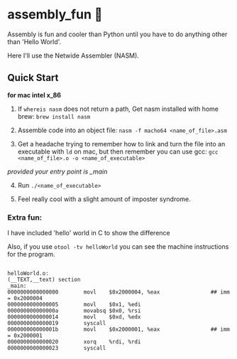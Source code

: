 # assembly_fun  💾
Assembly is fun and cooler than Python until you have to do anything other than 'Hello World'. 

Here I'll use the Netwide Assembler (NASM).

## Quick Start
**for mac intel x_86**
1. If `whereis nasm` does not return a path, Get nasm installed with home brew:
`brew install nasm`

2. Assemble code into an object file:
`nasm -f macho64 <name_of_file>.asm`

3. Get a headache trying to remember how to link and turn the file into an executable with `ld` on mac, but then remember you can use gcc:
`gcc <name_of_file>.o -o <name_of_executable>`

*provided your entry point is _main*

4. Run `./<name_of_executable>`

5. Feel really cool with a slight amount of imposter syndrome.

### Extra fun:
I have included 'hello' world in C to show the difference 



Also, if you use `otool -tv helloWorld` you can see the machine instructions for the program.

```

helloWorld.o:
(__TEXT,__text) section
_main:
0000000000000000        movl    $0x2000004, %eax                ## imm = 0x2000004
0000000000000005        movl    $0x1, %edi
000000000000000a        movabsq $0x0, %rsi
0000000000000014        movl    $0xd, %edx
0000000000000019        syscall
000000000000001b        movl    $0x2000001, %eax                ## imm = 0x2000001
0000000000000020        xorq    %rdi, %rdi
0000000000000023        syscall

```
